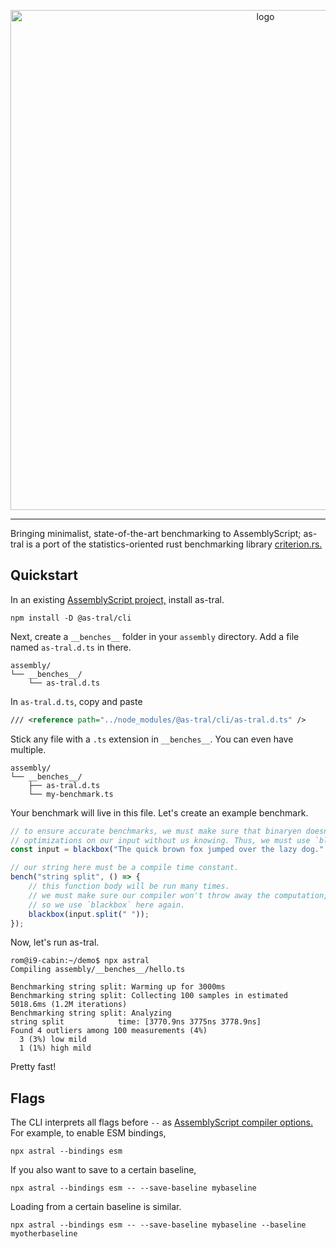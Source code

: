 <p align="center">
    <img width="800" src="https://raw.githubusercontent.com/romdotdog/as-tral/main/as-tral.svg" alt="logo">
</p>

---
Bringing minimalist, state-of-the-art benchmarking to AssemblyScript; as-tral is a port of the statistics-oriented rust benchmarking library [criterion.rs.](https://github.com/bheisler/criterion.rs)

## Quickstart

In an existing [AssemblyScript project,](https://www.assemblyscript.org/getting-started.html) install as-tral.
```
npm install -D @as-tral/cli
```

Next, create a `__benches__` folder in your `assembly` directory. Add a file named `as-tral.d.ts` in there.
```
assembly/
└── __benches__/
    └── as-tral.d.ts
```
In `as-tral.d.ts`, copy and paste
```xml
/// <reference path="../node_modules/@as-tral/cli/as-tral.d.ts" />
```

Stick any file with a `.ts` extension in  `__benches__`. You can even have multiple.
```
assembly/
└── __benches__/
    ├── as-tral.d.ts
    └── my-benchmark.ts
```
Your benchmark will live in this file. Let's create an example benchmark.
```ts
// to ensure accurate benchmarks, we must make sure that binaryen doesn't do any sneaky
// optimizations on our input without us knowing. Thus, we must use `blackbox`.
const input = blackbox("The quick brown fox jumped over the lazy dog.".repeat(10));

// our string here must be a compile time constant.
bench("string split", () => {
    // this function body will be run many times.
    // we must make sure our compiler won't throw away the computation,
    // so we use `blackbox` here again.
    blackbox(input.split(" "));
});
```
Now, let's run as-tral.
```console
rom@i9-cabin:~/demo$ npx astral
Compiling assembly/__benches__/hello.ts

Benchmarking string split: Warming up for 3000ms
Benchmarking string split: Collecting 100 samples in estimated 5018.6ms (1.2M iterations)
Benchmarking string split: Analyzing
string split            time: [3770.9ns 3775ns 3778.9ns]
Found 4 outliers among 100 measurements (4%)
  3 (3%) low mild
  1 (1%) high mild
```
Pretty fast!

## Flags

The CLI interprets all flags before `--` as [AssemblyScript compiler options.](https://www.assemblyscript.org/compiler.html#compiler-options) For example, to enable ESM bindings,
```
npx astral --bindings esm
```
If you also want to save to a certain baseline,
```
npx astral --bindings esm -- --save-baseline mybaseline 
```
Loading from a certain baseline is similar.
```
npx astral --bindings esm -- --save-baseline mybaseline --baseline myotherbaseline
```